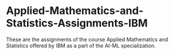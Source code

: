 # Applied-Mathematics-and-Statistics-Assignments-IBM
These are the assignments of the course Applied Mathematics and Statistics offered by IBM as a part of the AI-ML specialization.


